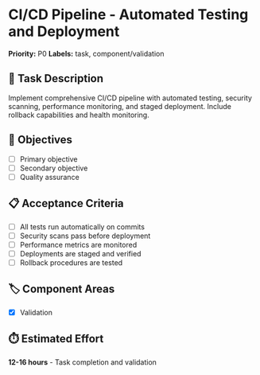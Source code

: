# CI/CD Pipeline - Automated Testing and Deployment

**Priority:** P0
**Labels:** task, component/validation

## 📝 Task Description
Implement comprehensive CI/CD pipeline with automated testing, security scanning, performance monitoring, and staged deployment. Include rollback capabilities and health monitoring.

## 🎯 Objectives
- [ ] Primary objective
- [ ] Secondary objective  
- [ ] Quality assurance

## 📋 Acceptance Criteria
- [ ] All tests run automatically on commits
- [ ] Security scans pass before deployment
- [ ] Performance metrics are monitored
- [ ] Deployments are staged and verified
- [ ] Rollback procedures are tested

## 🏷️ Component Areas
- [x] Validation

## ⏱️ Estimated Effort
**12-16 hours** - Task completion and validation
